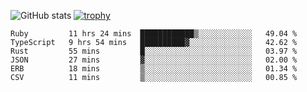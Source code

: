 ![GitHub stats](https://github-readme-stats.vercel.app/api?username=ksk001100&show_icons=true&theme=tokyonight)
[![trophy](https://github-profile-trophy.vercel.app/?username=ksk001100&theme=onedark)](https://github.com/ryo-ma/github-profile-trophy)

<!--START_SECTION:waka-->

```text
Ruby         11 hrs 24 mins  ████████████▒░░░░░░░░░░░░   49.04 %
TypeScript   9 hrs 54 mins   ██████████▓░░░░░░░░░░░░░░   42.62 %
Rust         55 mins         █░░░░░░░░░░░░░░░░░░░░░░░░   03.97 %
JSON         27 mins         ▓░░░░░░░░░░░░░░░░░░░░░░░░   02.00 %
ERB          18 mins         ▒░░░░░░░░░░░░░░░░░░░░░░░░   01.34 %
CSV          11 mins         ▒░░░░░░░░░░░░░░░░░░░░░░░░   00.85 %
```

<!--END_SECTION:waka-->
